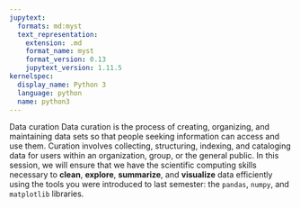 ```yaml
---
jupytext:
  formats: md:myst
  text_representation:
    extension: .md
    format_name: myst
    format_version: 0.13
    jupytext_version: 1.11.5
kernelspec:
  display_name: Python 3
  language: python
  name: python3
---
```


<i class="fa-solid fa-database"></i> Data curation
Data curation is the process of creating, organizing, and maintaining data sets so that people seeking information can access and use them. Curation involves collecting, structuring, indexing, and cataloging data for users within an organization, group, or the general public. In this session, we will ensure that we have the scientific computing skills necessary to **clean**, **explore**, **summarize**, and **visualize** data efficiently using the tools you were introduced to last semester: the `pandas`, `numpy`, and `matplotlib` libraries.